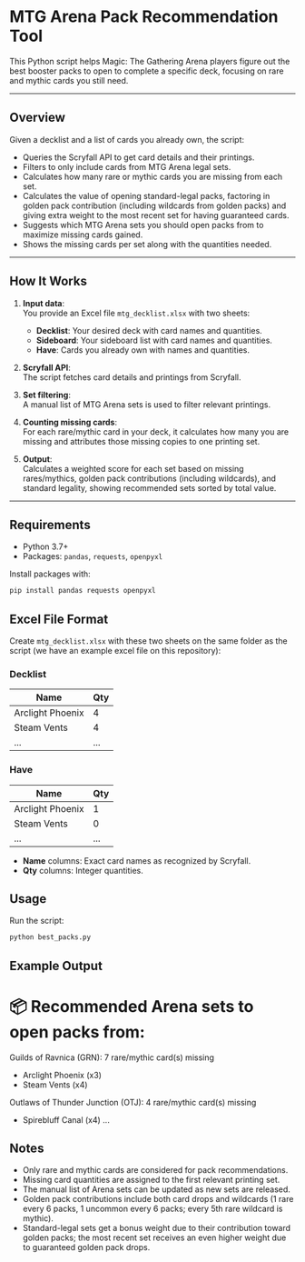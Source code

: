 # MTG Arena Pack Recommendation Tool

This Python script helps Magic: The Gathering Arena players figure out the best booster packs to open to complete a specific deck, focusing on rare and mythic cards you still need.

---

## Overview

Given a decklist and a list of cards you already own, the script:

- Queries the Scryfall API to get card details and their printings.
- Filters to only include cards from MTG Arena legal sets.
- Calculates how many rare or mythic cards you are missing from each set.
- Calculates the value of opening standard-legal packs, factoring in golden pack contribution (including wildcards from golden packs) and giving extra weight to the most recent set for having guaranteed cards.
- Suggests which MTG Arena sets you should open packs from to maximize missing cards gained.
- Shows the missing cards per set along with the quantities needed.

---

## How It Works

1. **Input data**:  
   You provide an Excel file `mtg_decklist.xlsx` with two sheets:  
   - **Decklist**: Your desired deck with card names and quantities.
   - **Sideboard**: Your sideboard list with card names and quantities.
   - **Have**: Cards you already own with names and quantities.

2. **Scryfall API**:  
   The script fetches card details and printings from Scryfall.

3. **Set filtering**:  
   A manual list of MTG Arena sets is used to filter relevant printings.

4. **Counting missing cards**:  
   For each rare/mythic card in your deck, it calculates how many you are missing and attributes those missing copies to one printing set.

5. **Output**:  
   Calculates a weighted score for each set based on missing rares/mythics, golden pack contributions (including wildcards), and standard legality, showing recommended sets sorted by total value.

---

## Requirements

- Python 3.7+
- Packages: `pandas`, `requests`, `openpyxl`

Install packages with:

```bash
pip install pandas requests openpyxl
```


## Excel File Format

Create `mtg_decklist.xlsx` with these two sheets on the same folder as the script (we have an example excel file on this repository):

### Decklist

| Name             | Qty |
|------------------|-----|
| Arclight Phoenix | 4   |
| Steam Vents      | 4   |
| ...              | ... |

### Have

| Name             | Qty |
|------------------|-----|
| Arclight Phoenix | 1   |
| Steam Vents      | 0   |
| ...              | ... |

- **Name** columns: Exact card names as recognized by Scryfall.
- **Qty** columns: Integer quantities.

## Usage

Run the script:

```bash
python best_packs.py
```

## Example Output
📦 Recommended Arena sets to open packs from:
=============================================
Guilds of Ravnica (GRN): 7 rare/mythic card(s) missing
   - Arclight Phoenix (x3)
   - Steam Vents (x4)

Outlaws of Thunder Junction (OTJ): 4 rare/mythic card(s) missing
   - Spirebluff Canal (x4)
...

## Notes

- Only rare and mythic cards are considered for pack recommendations.
- Missing card quantities are assigned to the first relevant printing set.
- The manual list of Arena sets can be updated as new sets are released.
- Golden pack contributions include both card drops and wildcards (1 rare every 6 packs, 1 uncommon every 6 packs; every 5th rare wildcard is mythic).
- Standard-legal sets get a bonus weight due to their contribution toward golden packs; the most recent set receives an even higher weight due to guaranteed golden pack drops.

